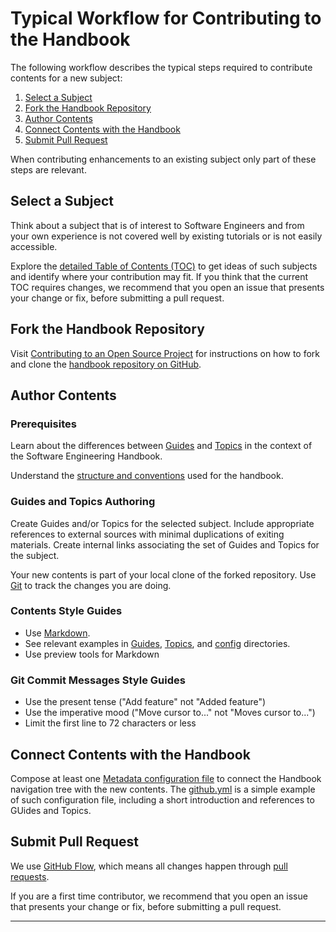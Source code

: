 # Typical Workflow for Contributing to the Handbook

The following workflow describes the typical steps required to contribute contents for a new 
subject: 

1. [Select a Subject](#select-a-subject)
2. [Fork the Handbook Repository](#fork-the-handbook-repository)
3. [Author Contents](#author-contents)
4. [Connect Contents with the Handbook](#connect-contents-with-the-handbook)
5. [Submit Pull Request](#submit-pull-request)

When contributing enhancements to an existing subject only part of these steps are 
relevant.

## Select a Subject

Think about a subject that is of interest to Software Engineers and from your own experience is not
covered well by existing tutorials or is not easily accessible.

Explore the [detailed Table of Contents (TOC)](TOC.md) to get ideas of such subjects and identify 
where your contribution may fit. If you think that the current TOC requires changes, we recommend 
that you open an issue that presents your change or fix, before submitting a pull request.

## Fork the Handbook Repository

Visit [Contributing to an Open Source Project][1] for instructions on how to fork and clone the 
[handbook repository on GitHub][2].

## Author Contents

### Prerequisites

Learn about the differences between [Guides](Guides) and [Topics](Topics) in the context of the 
Software Engineering Handbook.

Understand the [structure and conventions](README.md) used for the handbook.

### Guides and Topics Authoring

Create Guides and/or Topics for the selected subject. Include appropriate references to external 
sources with minimal duplications of exiting materials. Create internal links associating the 
set of Guides and Topics for the subject.

Your new contents is part of your local clone of the forked repository. Use [Git][3] to track the 
changes you are doing.

### Contents Style Guides

* Use [Markdown][4].
* See relevant examples in [Guides](Guides), [Topics](Topics), and 
  [config](config) directories.
* Use preview tools for Markdown

### Git Commit Messages Style Guides

* Use the present tense ("Add feature" not "Added feature")
* Use the imperative mood ("Move cursor to..." not "Moves cursor to...")
* Limit the first line to 72 characters or less

## Connect Contents with the Handbook

Compose at least one [Metadata configuration file](config/metadata) to connect the Handbook
navigation tree with the new contents. The [github.yml](config/metadata/github.yml) is a simple 
example of such configuration file, including a short introduction and references to GUides and 
Topics.

## Submit Pull Request

We use [GitHub Flow][5], which means all changes happen through [pull requests][1].

If you are a first time contributor, we recommend that you open an issue that presents your 
change or fix, before submitting a pull request.

---

[1]: http://software-engineering-handbook.com/Guides/Git/Contributing%20to%20an%20Open%20Source%20Project
[2]: https://github.com/uribench/software-engineering-handbook
[3]: http://software-engineering-handbook.com/Guides/Git/Git%20Overview
[4]: https://daringfireball.net/projects/markdown
[5]: https://guides.github.com/introduction/flow/index.html
